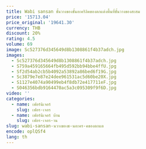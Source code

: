 ```yaml
---
title: Wabi sansan ชั้นวางของชั้นอะคริลิคของตกแต่งพื้นที่ชั้นวางของสะสม
price: '15713.04'
price_original: '19641.30'
currency: THB
discount: 20%
rating: 4.5
volume: 69
image: Sc527376d345649d8b1308861f4b37adch.jpg
images:
  - Sc527376d345649d8b1308861f4b37adch.jpg
  - S759a459165664fb495d592bb94bbe4ffU.jpg
  - Sf2d54ab2cb5b4092a53892a86bed6f19G.jpg
  - Sc3879e7e87e24dee961531ac5d60be20X.jpg
  - S1127e4074a90499eb4f8db72e417711eF.jpg
  - S046356bdb9164470ac5a3c095309f9f6D.jpg
video: ''
categories:
  - name: เฟอร์นิเจอร์
    slug: เฟอร-เจอร
  - name: เฟอร์นิเจอร์ บ้าน
    slug: เฟอร-เจอร-าน
slug: wabi-sansan-นวางของช-นอะคร-คของตกแต
encode: oplQSf4
lang: th
---
```

  